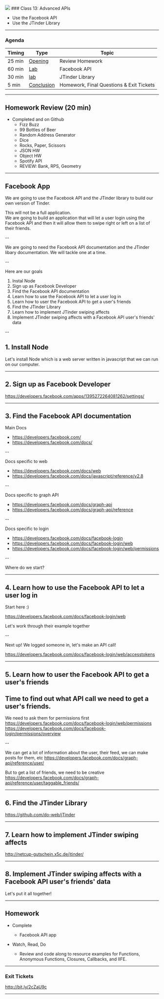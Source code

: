 <img src="https://ga-core.s3.amazonaws.com/production/uploads/program/default_image/5225/JS-logo-official.png" style="max-width: 100px; border: none; box-shadow: none" />
### Class 13: Advanced APIs

* Use the Facebook API
* Use the JTinder Library

---

### Agenda

| Timing | Type | Topic |
| --- | --- | --- |
| 25 min | [Opening](#opening) | Review Homework |
| 60 min | [Lab](#lab1) | Facebook API |
| 30 min | [lab](#lab2) | JTinder Library |
| 5 min |  [Conclusion](#conclusion)| Homework, Final Questions & Exit Tickets |


---

## Homework Review (20 min)

* Completed and on Github
  - Fizz Buzz 
  - 99 Bottles of Beer
  - Random Address Generator 
  - Dice
  - Rocks, Paper, Scissors 
  - JSON HW
  - Object HW
  - Spotify API
  - REVIEW:  Bank, RPS, Geometry

---

<a name = "recap"></a>
## Facebook App

We are going to use the Facebook API and the JTinder library to build our own version of Tinder.  

This will not be a full application.  
We are going to build an application that will let a user login using the Facebook API and then it will allow them to swipe right or left on a list of their friends.

--

We are going to need the Facebook API documentation and the JTinder libary documentation.  We will tackle one at a time.

--

Here are our goals
1.  Instal Node
2.  Sign up as Facebook Developer
3.  Find the Facebook API documentation
4.  Learn how to use the Facebook API to let a user log in
5.  Learn how to user the Facebook API to get a user's friends
6.  Find the JTinder Library
7.  Learn how to implement JTinder swiping affects
8.  Implement JTinder swiping affects with a Facebook API user's friends' data

--
## 1.  Install Node

Let's install Node which is a web server written in javascript that we can run on our computer.

---

## 2.  Sign up as Facebook Developer

<a href="https://developers.facebook.com/apps/1395272264081262/settings/">https://developers.facebook.com/apps/1395272264081262/settings/</a>


---

## 3.  Find the Facebook API documentation

Main Docs
* https://developers.facebook.com/
* https://developers.facebook.com/docs/

--

Docs specific to web 
* https://developers.facebook.com/docs/web
* https://developers.facebook.com/docs/javascript/reference/v2.8

--

Docs specific to graph API
* https://developers.facebook.com/docs/graph-api
* https://developers.facebook.com/docs/graph-api/reference

--

Docs specific to login
* https://developers.facebook.com/docs/facebook-login
* https://developers.facebook.com/docs/facebook-login/web
* https://developers.facebook.com/docs/facebook-login/web/permissions

--

Where do we start?

---

## 4.  Learn how to use the Facebook API to let a user log in

Start here :) 

https://developers.facebook.com/docs/facebook-login/web

Let's work through their example together 

-- 

Next up! We logged someone in, let's make an API call!

https://developers.facebook.com/docs/facebook-login/web/accesstokens

---

## 5.  Learn how to user the Facebook API to get a user's friends

Time to find out what API call we need to get a user's friends.
--
We need to ask them for permissions first
https://developers.facebook.com/docs/facebook-login/web/permissions
https://developers.facebook.com/docs/facebook-login/permissions/overview

--

We can get a lot of information about the user, their feed, we can make posts for them, etc
https://developers.facebook.com/docs/graph-api/reference/user/

But to get a list of friends, we need to be creative
https://developers.facebook.com/docs/graph-api/reference/user/taggable_friends/

---

## 6.  Find the JTinder Library

https://github.com/do-web/jTinder

---

## 7.  Learn how to implement JTinder swiping affects

http://netcup-gutschein.x5c.de/jtinder/

---

## 8.  Implement JTinder swiping affects with a Facebook API user's friends' data

Let's put it all together!


---

## Homework


* Complete 
  - Facebook API app
    
* Watch, Read, Do
  - Review and code along to resource examples for Functions, Anonymous Functions, Closures, Callbacks, and IIFE.

---

### Exit Tickets
<a href="http://bit.ly/2cZaU9c">http://bit.ly/2cZaU9c</a>

---
